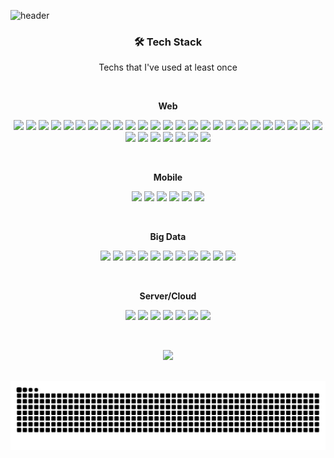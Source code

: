 <!-- https://simpleicons.org/ -->

![header](https://capsule-render.vercel.app/api?type=waving&color=auto&height=300&section=header&text=CHARLES%20LEE&fontSize=90&animation=fadeIn&fontAlignY=38&desc=leechanwoo-kor&descAlignY=51&descAlign=62)

<h3 align="center">🛠 Tech Stack</h3>

<p align="center"> Techs that I've used at least once </p>

<br>

<p align="center"> <b>Web</b> </p>

<p align="center">
<img src="https://img.shields.io/badge/Java-007396?style=for-the-badge&logo=java&logoColor=white">
<img src="https://img.shields.io/badge/Spring-6DB33F?style=for-the-badge&logo=Spring&logoColor=white">
<img src="https://img.shields.io/badge/Oracle-F80000?style=for-the-badge&logo=oracle&logoColor=white">
<img src="https://img.shields.io/badge/MySQL-4479A1?style=for-the-badge&logo=mysql&logoColor=white">
<img src="https://img.shields.io/badge/PostgreSQL-4169E1?style=for-the-badge&logo=postgresql&logoColor=white">
<img src="https://img.shields.io/badge/MSSQL-CC2927?style=for-the-badge&logo=microsoftsqlserver&logoColor=white">
<img src="https://img.shields.io/badge/JavaScript-F7DF1E?style=for-the-badge&logo=javascript&logoColor=black">
<img src="https://img.shields.io/badge/jQuery-0769AD?style=for-the-badge&logo=jquery&logoColor=white">
<img src="https://img.shields.io/badge/Node.js-339933?style=for-the-badge&logo=node.js&logoColor=white">
<img src="https://img.shields.io/badge/Vue.js-4FC08D?style=for-the-badge&logo=vue.js&logoColor=white">
<img src="https://img.shields.io/badge/Webpack-8DD6F9?style=for-the-badge&logo=webpack&logoColor=white">
<img src="https://img.shields.io/badge/Bootstrap-7952B3?style=for-the-badge&logo=bootstrap&logoColor=white">
<img src="https://img.shields.io/badge/html5-E34F26?style=for-the-badge&logo=html5&logoColor=white">
<img src="https://img.shields.io/badge/css3-1572B6?style=for-the-badge&logo=css3&logoColor=white">
<img src="https://img.shields.io/badge/postcss-DD3A0A?style=for-the-badge&logo=postcss&logoColor=white">
<img src="https://img.shields.io/badge/Git-F05032?style=for-the-badge&logo=git&logoColor=white">
<img src="https://img.shields.io/badge/GitHub-181717?style=for-the-badge&logo=github&logoColor=white">
<img src="https://img.shields.io/badge/GitHub Pages-222222?style=for-the-badge&logo=githubpages&logoColor=white">
<img src="https://img.shields.io/badge/Jira Software-0052CC?style=for-the-badge&logo=jirasoftware&logoColor=white">
<img src="https://img.shields.io/badge/Confluence-172B4D?style=for-the-badge&logo=confluence&logoColor=white">
<img src="https://img.shields.io/badge/SonarQube-4E9BCD?style=for-the-badge&logo=sonarqube&logoColor=white">
<img src="https://img.shields.io/badge/apache tomcat-F8DC75?style=for-the-badge&logo=apachetomcat&logoColor=white">
<img src="https://img.shields.io/badge/Spring Boot-6DB33F?style=for-the-badge&logo=springboot&logoColor=white">
<img src="https://img.shields.io/badge/apache maven-C71A36?style=for-the-badge&logo=apachemaven&logoColor=white">
<img src="https://img.shields.io/badge/Gradle-02303A?style=for-the-badge&logo=gradle&logoColor=white">
<img src="https://img.shields.io/badge/Eclipse IDE-2C2255?style=for-the-badge&logo=eclipseide&logoColor=white">
<img src="https://img.shields.io/badge/IntelliJ IDEA-000000?style=for-the-badge&logo=intellijidea&logoColor=white">
<img src="https://img.shields.io/badge/Visual Studio-5C2D91?style=for-the-badge&logo=visualstudio&logoColor=white">
<img src="https://img.shields.io/badge/Visual Studio Code-007ACC?style=for-the-badge&logo=visualstudiocode&logoColor=white">
<img src="https://img.shields.io/badge/Postman-FF6C37?style=for-the-badge&logo=postman&logoColor=white">
<img src="https://img.shields.io/badge/apache kafka-231F20?style=for-the-badge&logo=apachekafka&logoColor=white">
<img src="https://img.shields.io/badge/spring security-36DB33F?style=for-the-badge&logo=springsecurity&logoColor=white">
</p>

<br>

<p align="center"> <b>Mobile</b> </p>

<p align="center">
<img src="https://img.shields.io/badge/C Sharp-239120?style=for-the-badge&logo=csharp&logoColor=white">
<img src="https://img.shields.io/badge/Unity-000000?style=for-the-badge&logo=unity&logoColor=white">
<img src="https://img.shields.io/badge/Android-3DDC84?style=for-the-badge&logo=android&logoColor=white">
<img src="https://img.shields.io/badge/Android Studio-3DDC84?style=for-the-badge&logo=androidstudio&logoColor=white">
<img src="https://img.shields.io/badge/Dart-0175C2?style=for-the-badge&logo=dart&logoColor=white">
<img src="https://img.shields.io/badge/Flutter-02569B?style=for-the-badge&logo=flutter&logoColor=white">
</p>

<br>

<p align="center"> <b>Big Data</b> </p>

<p align="center">
<img src="https://img.shields.io/badge/R-276DC3?style=for-the-badge&logo=r&logoColor=white">
<img src="https://img.shields.io/badge/Python-3776AB?style=for-the-badge&logo=python&logoColor=white">
<img src="https://img.shields.io/badge/NumPy-013243?style=for-the-badge&logo=numpy&logoColor=white">
<img src="https://img.shields.io/badge/pandas-150458?style=for-the-badge&logo=pandas&logoColor=white">
<img src="https://img.shields.io/badge/PyPI-3775A9?style=for-the-badge&logo=pypi&logoColor=white">
<img src="https://img.shields.io/badge/Anaconda-44A833?style=for-the-badge&logo=anaconda&logoColor=white">
<img src="https://img.shields.io/badge/Jupyter-F37626?style=for-the-badge&logo=jupyter&logoColor=white">
<img src="https://img.shields.io/badge/PyCharm-000000?style=for-the-badge&logo=pycharm&logoColor=white">
<img src="https://img.shields.io/badge/TensorFlow-FF6F00?style=for-the-badge&logo=tensorflow&logoColor=white">
<img src="https://img.shields.io/badge/PyTorch-EE4C2C?style=for-the-badge&logo=pytorch&logoColor=white">
<img src="https://img.shields.io/badge/scikit learn-3DCD58?style=for-the-badge&logo=scikit-learn&logoColor=white">
</p>

<br>

<p align="center"> <b>Server/Cloud</b> </p>

<p align="center">
<img src="https://img.shields.io/badge/Google Cloud-4285F4?style=for-the-badge&logo=google-cloud&logoColor=white">
<img src="https://img.shields.io/badge/Amazon AWS-232F3E?style=for-the-badge&logo=amazon-aws&logoColor=white">
<img src="https://img.shields.io/badge/Amazon EC2-FF9900?style=for-the-badge&logo=amazon-ec2&logoColor=white">
<img src="https://img.shields.io/badge/Amazon S3-569A31?style=for-the-badge&logo=amazon-s3&logoColor=white">
<img src="https://img.shields.io/badge/Amazon Lambda-FF9900?style=for-the-badge&logo=awslambda&logoColor=white">
<img src="https://img.shields.io/badge/Amazon API GateWay-FF4F8B?style=for-the-badge&logo=amazonapigateway&logoColor=white">
<img src="https://img.shields.io/badge/Flask-000000?style=for-the-badge&logo=flask&logoColor=white">
</p>

<br>

<p align="center">
<a href="https://hits.seeyoufarm.com"><img src="https://hits.seeyoufarm.com/api/count/incr/badge.svg?url=https%3A%2F%2Fgithub.com%2Fleechanwoo-kor&count_bg=%233D9CC8&title_bg=%23555555&icon=github.svg&icon_color=%23E7E7E7&title=hits&edge_flat=false"/></a>
</p>

<br>

<img src="https://github.com/leechanwoo-kor/leechanwoo-kor/blob/output/github-contribution-grid-snake.svg"/>
